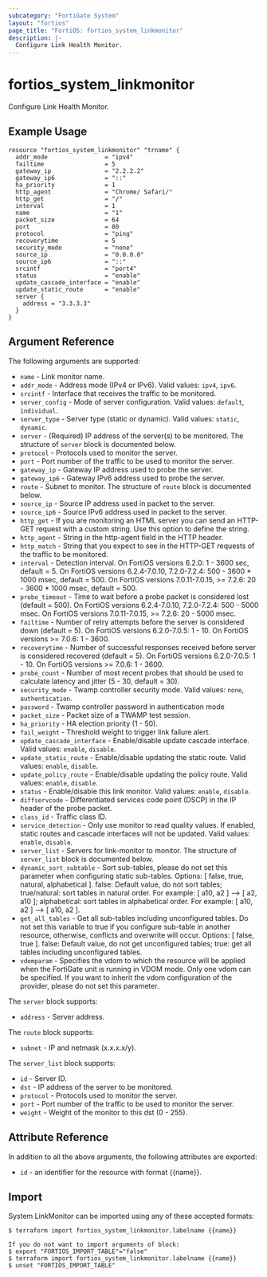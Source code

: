 ```yaml
---
subcategory: "FortiGate System"
layout: "fortios"
page_title: "FortiOS: fortios_system_linkmonitor"
description: |-
  Configure Link Health Monitor.
---
```


# fortios_system_linkmonitor
Configure Link Health Monitor.

## Example Usage

```hcl
resource "fortios_system_linkmonitor" "trname" {
  addr_mode                = "ipv4"
  failtime                 = 5
  gateway_ip               = "2.2.2.2"
  gateway_ip6              = "::"
  ha_priority              = 1
  http_agent               = "Chrome/ Safari/"
  http_get                 = "/"
  interval                 = 1
  name                     = "1"
  packet_size              = 64
  port                     = 80
  protocol                 = "ping"
  recoverytime             = 5
  security_mode            = "none"
  source_ip                = "0.0.0.0"
  source_ip6               = "::"
  srcintf                  = "port4"
  status                   = "enable"
  update_cascade_interface = "enable"
  update_static_route      = "enable"
  server {
    address = "3.3.3.3"
  }
}
```

## Argument Reference

The following arguments are supported:

* `name` - Link monitor name.
* `addr_mode` - Address mode (IPv4 or IPv6). Valid values: `ipv4`, `ipv6`.
* `srcintf` - Interface that receives the traffic to be monitored.
* `server_config` - Mode of server configuration. Valid values: `default`, `individual`.
* `server_type` - Server type (static or dynamic). Valid values: `static`, `dynamic`.
* `server` - (Required) IP address of the server(s) to be monitored. The structure of `server` block is documented below.
* `protocol` - Protocols used to monitor the server.
* `port` - Port number of the traffic to be used to monitor the server.
* `gateway_ip` - Gateway IP address used to probe the server.
* `gateway_ip6` - Gateway IPv6 address used to probe the server.
* `route` - Subnet to monitor. The structure of `route` block is documented below.
* `source_ip` - Source IP address used in packet to the server.
* `source_ip6` - Source IPv6 address used in packet to the server.
* `http_get` - If you are monitoring an HTML server you can send an HTTP-GET request with a custom string. Use this option to define the string.
* `http_agent` - String in the http-agent field in the HTTP header.
* `http_match` - String that you expect to see in the HTTP-GET requests of the traffic to be monitored.
* `interval` - Detection interval. On FortiOS versions 6.2.0: 1 - 3600 sec, default = 5. On FortiOS versions 6.2.4-7.0.10, 7.2.0-7.2.4: 500 - 3600 * 1000 msec, default = 500. On FortiOS versions 7.0.11-7.0.15, >= 7.2.6: 20 - 3600 * 1000 msec, default = 500.
* `probe_timeout` - Time to wait before a probe packet is considered lost (default = 500). On FortiOS versions 6.2.4-7.0.10, 7.2.0-7.2.4: 500 - 5000 msec. On FortiOS versions 7.0.11-7.0.15, >= 7.2.6: 20 - 5000 msec.
* `failtime` - Number of retry attempts before the server is considered down (default = 5). On FortiOS versions 6.2.0-7.0.5: 1 - 10. On FortiOS versions >= 7.0.6: 1 - 3600.
* `recoverytime` - Number of successful responses received before server is considered recovered (default = 5). On FortiOS versions 6.2.0-7.0.5: 1 - 10. On FortiOS versions >= 7.0.6: 1 - 3600.
* `probe_count` - Number of most recent probes that should be used to calculate latency and jitter (5 - 30, default = 30).
* `security_mode` - Twamp controller security mode. Valid values: `none`, `authentication`.
* `password` - Twamp controller password in authentication mode
* `packet_size` - Packet size of a TWAMP test session.
* `ha_priority` - HA election priority (1 - 50).
* `fail_weight` - Threshold weight to trigger link failure alert.
* `update_cascade_interface` - Enable/disable update cascade interface. Valid values: `enable`, `disable`.
* `update_static_route` - Enable/disable updating the static route. Valid values: `enable`, `disable`.
* `update_policy_route` - Enable/disable updating the policy route. Valid values: `enable`, `disable`.
* `status` - Enable/disable this link monitor. Valid values: `enable`, `disable`.
* `diffservcode` - Differentiated services code point (DSCP) in the IP header of the probe packet.
* `class_id` - Traffic class ID.
* `service_detection` - Only use monitor to read quality values. If enabled, static routes and cascade interfaces will not be updated. Valid values: `enable`, `disable`.
* `server_list` - Servers for link-monitor to monitor. The structure of `server_list` block is documented below.
* `dynamic_sort_subtable` - Sort sub-tables, please do not set this parameter when configuring static sub-tables. Options: [ false, true, natural, alphabetical ]. false: Default value, do not sort tables; true/natural: sort tables in natural order. For example: [ a10, a2 ] --> [ a2, a10 ]; alphabetical: sort tables in alphabetical order. For example: [ a10, a2 ] --> [ a10, a2 ].
* `get_all_tables` - Get all sub-tables including unconfigured tables. Do not set this variable to true if you configure sub-table in another resource, otherwise, conflicts and overwrite will occur. Options: [ false, true ]. false: Default value, do not get unconfigured tables; true: get all tables including unconfigured tables. 
* `vdomparam` - Specifies the vdom to which the resource will be applied when the FortiGate unit is running in VDOM mode. Only one vdom can be specified. If you want to inherit the vdom configuration of the provider, please do not set this parameter.

The `server` block supports:

* `address` - Server address.

The `route` block supports:

* `subnet` - IP and netmask (x.x.x.x/y).

The `server_list` block supports:

* `id` - Server ID.
* `dst` - IP address of the server to be monitored.
* `protocol` - Protocols used to monitor the server.
* `port` - Port number of the traffic to be used to monitor the server.
* `weight` - Weight of the monitor to this dst (0 - 255).


## Attribute Reference

In addition to all the above arguments, the following attributes are exported:
* `id` - an identifier for the resource with format {{name}}.

## Import

System LinkMonitor can be imported using any of these accepted formats:
```
$ terraform import fortios_system_linkmonitor.labelname {{name}}

If you do not want to import arguments of block:
$ export "FORTIOS_IMPORT_TABLE"="false"
$ terraform import fortios_system_linkmonitor.labelname {{name}}
$ unset "FORTIOS_IMPORT_TABLE"
```
